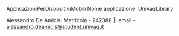 ApplicazioniPerDispositiviMobili
Nome applicazione: UnivaqLibrary

Alessandro De Amicis: Matricola - 242388 || email - alessandro.deamicis@student.univaq.it
